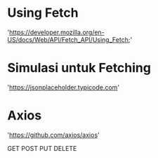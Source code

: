 # Using Fetch
'https://developer.mozilla.org/en-US/docs/Web/API/Fetch_API/Using_Fetch;'

# Simulasi untuk Fetching
'https://jsonplaceholder.typicode.com'

# Axios
'https://github.com/axios/axios'

GET
POST
PUT
DELETE
